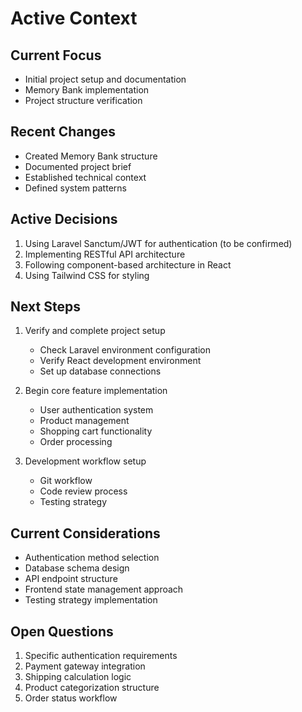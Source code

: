# Active Context

## Current Focus
- Initial project setup and documentation
- Memory Bank implementation
- Project structure verification

## Recent Changes
- Created Memory Bank structure
- Documented project brief
- Established technical context
- Defined system patterns

## Active Decisions
1. Using Laravel Sanctum/JWT for authentication (to be confirmed)
2. Implementing RESTful API architecture
3. Following component-based architecture in React
4. Using Tailwind CSS for styling

## Next Steps
1. Verify and complete project setup
   - Check Laravel environment configuration
   - Verify React development environment
   - Set up database connections

2. Begin core feature implementation
   - User authentication system
   - Product management
   - Shopping cart functionality
   - Order processing

3. Development workflow setup
   - Git workflow
   - Code review process
   - Testing strategy

## Current Considerations
- Authentication method selection
- Database schema design
- API endpoint structure
- Frontend state management approach
- Testing strategy implementation

## Open Questions
1. Specific authentication requirements
2. Payment gateway integration
3. Shipping calculation logic
4. Product categorization structure
5. Order status workflow 